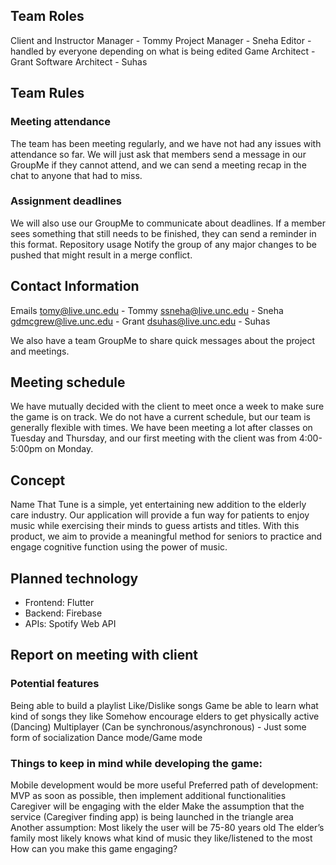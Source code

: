 ## Team Roles
Client and Instructor Manager - Tommy
Project Manager - Sneha
Editor - handled by everyone depending on what is being edited
Game Architect - Grant
Software Architect - Suhas

## Team Rules
### Meeting attendance
The team has been meeting regularly, and we have not had any issues with attendance so far. We will just ask that members send a message in our GroupMe if they cannot attend, and we can send a meeting recap in the chat to anyone that had to miss.
### Assignment deadlines
We will also use our GroupMe to communicate about deadlines. If a member sees something that still needs to be finished, they can send a reminder in this format.
Repository usage
Notify the group of any major changes to be pushed that might result in a merge conflict. 

## Contact Information
Emails
tomy@live.unc.edu - Tommy
ssneha@live.unc.edu - Sneha
gdmcgrew@live.unc.edu - Grant
dsuhas@live.unc.edu - Suhas

We also have a team GroupMe to share quick messages about the project and meetings.

## Meeting schedule
We have mutually decided with the client to meet once a week to make sure the game is on track. We do not have a current schedule, but our team is generally flexible with times. We have been meeting a lot after classes on Tuesday and Thursday, and our first meeting with the client was from 4:00-5:00pm on Monday.

## Concept
Name That Tune is a simple, yet entertaining new addition to the elderly care industry. Our application will provide a fun way for patients to enjoy music while exercising their minds to guess artists and titles. With this product, we aim to provide a meaningful method for seniors to practice and engage cognitive function using the power of music.

## Planned technology
- Frontend: Flutter
- Backend: Firebase
- APIs: Spotify Web API

## Report on meeting with client

### Potential features

Being able to build a playlist
Like/Dislike songs
Game be able to learn what kind of songs they like
Somehow encourage elders to get physically active (Dancing)
Multiplayer (Can be synchronous/asynchronous) - Just some form of socialization
Dance mode/Game mode

### Things to keep in mind while developing the game:

Mobile development would be more useful
Preferred path of development: MVP as soon as possible, then implement additional functionalities
Caregiver will be engaging with the elder
Make the assumption that the service (Caregiver finding app) is being launched in the triangle area
Another assumption: Most likely the user will be 75-80 years old
The elder’s family most likely knows what kind of music they like/listened to the most
How can you make this game engaging?
